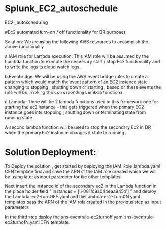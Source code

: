 # Splunk_EC2_autoschedule
EC2 _autoscheduling 

#Ec2 automated turn-on / off functionality for DR purposes:

Solution:
We are using the following AWS resources to accomplish the above functionality

a.IAM role for Lambda execution:
This IAM role will be assumed by the Lambda function to execute the necessary start / stop Ec2 functionality and to write the logs to cloud watch logs.

b.Evenbridge:
We will be using the AWS event bridge rules to create a pattern which would match the event pattern of an EC2 instance state changing to stopping , shutting down or starting , based on these events the rule will be invoking the corresponding Lambda functions .

c.Lambda:
There will be 2 lambda functions used in this framework one for starting  the ec2 instance - this gets triggered when the primary EC2 instance goes into stopping , shutting down or terminating state from running state .

A second lambda function will be used to stop the secondary Ec2 in DR when the primary Ec2 instance changes it state to running .



# Solution Deployment:
To Deploy the solution , get started by deploying the IAM_Role_lambda.yaml CFN template first and save the ARN of the IAM role created which we will be using later as input parameter for the other templates

Next insert the instance id of the secondary ec2 in the Lambda function in the place holder field  " instances = ['i-081fc9a044eaa945d'] " and deploy the Lambda-ec2-TurnOFF.yaml and theLambda-ec2-TurnON.yaml templates pass the ARN of the IAM role created in the previous step as input parameters

In the third step deploy the sns-eventrule-ec2turnoff.yaml sns-eventrule-ec2turnofN.yaml CFN template.

